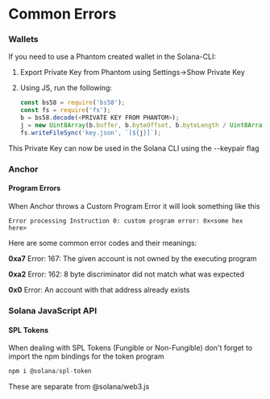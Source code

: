 # Common Errors

### Wallets

If you need to use a Phantom created wallet in the Solana-CLI:

1. Export Private Key from Phantom using Settings->Show Private Key
2.  Using JS, run the following:

    ```javascript
    const bs58 = require('bs58');
    const fs = require('fs');
    b = bs58.decode(<PRIVATE KEY FROM PHANTOM>);
    j = new Uint8Array(b.buffer, b.byteOffset, b.byteLength / Uint8Array.BYTES_PER_ELEMENT);
    fs.writeFileSync('key.json', `[${j}]`);
    ```

This Private Key can now be used in the Solana CLI using the --keypair flag

### Anchor

#### Program Errors

When Anchor throws a Custom Program Error it will look something like this

```
Error processing Instruction 0: custom program error: 0x<some hex here>
```

Here are some common error codes and their meanings:

**0xa7** Error: 167: The given account is not owned by the executing program

**0xa2** Error: 162: 8 byte discriminator did not match what was expected

**0x0** Error: An account with that address already exists

### Solana JavaScript API

#### SPL Tokens

When dealing with SPL Tokens (Fungible or Non-Fungible) don't forget to import the npm bindings for the token program&#x20;

```javascript
npm i @solana/spl-token
```

These are separate from @solana/web3.js









